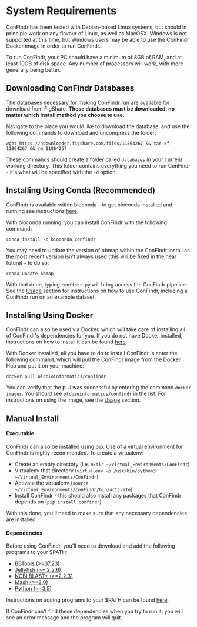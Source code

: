 # System Requirements

ConFindr has been tested with Debian-based Linux systems, but should in principle work on any flavour of Linux, as well as MacOSX. Windows is not supported at this time,
but Windows users may be able to use the ConFindr Docker image in order to run ConFindr.

To run ConFindr, your PC should have a minimum of 8GB of RAM, and at least 10GB of disk space. Any number of processors will work, with more generally being better.

## Downloading ConFindr Databases

The databases necessary for making ConFindr run are available for download from FigShare. __**These databases must be downloaded, no matter which install method you choose to use.**__

Navigate to the place you would like to download the database, and use the following commands to download and uncompress the folder:

`wget https://ndownloader.figshare.com/files/11864267 && tar xf 11864267 && rm 11864267`

These commands should create a folder called `databases` in your current working directory. This folder contains everything you need to run ConFindr - it's what will be specified with the `-d` option.

## Installing Using Conda (Recommended)

ConFindr is available within bioconda - to get bioconda installed and running see instructions [here](https://bioconda.github.io/).

With bioconda running, you can install ConFindr with the following command:

`conda install -c bioconda confindr`

You may need to update the version of bbmap within the ConFindr install as the most recent version isn't always used
(this will be fixed in the near future) - to do so:

`conda update bbmap`

With that done, typing `confindr.py` will bring access the ConFindr pipeline. See the [Usage](usage.md) section for instructions on how to use ConFindr, including a ConFindr run on an example dataset.

## Installing Using Docker

ConFindr can also be used via Docker, which will take care of installing all of ConFindr's dependencies for you. If you do not have Docker installed, instructions on how to install it
can be found [here](https://docs.docker.com/engine/installation/).

With Docker installed, all you have to do to install ConFindr is enter the following command, which will pull the ConFindr image from the Docker Hub and put it on your machine:

`docker pull olcbioinformatics/confindr`

You can verify that the pull was successful by entering the command `docker images`. You should see `olcbioinformatics/confindr` in the list. For instructions on using the image, see 
the [Usage](usage.md) section.

## Manual Install

#### Executable

ConFindr can also be installed using pip. Use of a virtual environment for ConFindr is highly recommended. To create a virtualenv:

- Create an empty directory (i.e. `mkdir ~/Virtual_Environments/ConFindr`)
- Virtualenv that directory (`virtualenv -p /usr/bin/python3 ~/Virtual_Environments/ConFindr`)
- Activate the virtualenv (`source ~/Virtual_Environments/ConFindr/bin/activate`)
- Install ConFindr - this should also install any packages that ConFindr depends on (`pip install confindr`)

With this done, you'll need to make sure that any necessary dependencies are installed.

#### Dependencies

Before using ConFindr, you'll need to download and add the following programs to your $PATH:

- [BBTools (>=37.23)](https://jgi.doe.gov/data-and-tools/bbtools/)
- [Jellyfish (>= 2.2.6)](https://github.com/gmarcais/Jellyfish/releases)
- [NCBI BLAST+ (>=2.2.31](https://blast.ncbi.nlm.nih.gov/Blast.cgi?CMD=Web&PAGE_TYPE=BlastDocs&DOC_TYPE=Download)
- [Mash (>=2.0)](https://github.com/marbl/Mash/releases)
- [Python (>=3.5)](https://www.python.org/downloads/)

Instructions on adding programs to your $PATH can be found [here](https://stackoverflow.com/questions/14637979/how-to-permanently-set-path-on-linux-unix).

If ConFindr can't find these dependencies when you try to run it, you will see an error message and the program will quit.



